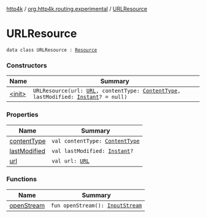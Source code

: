 [http4k](../../index.md) / [org.http4k.routing.experimental](../index.md) / [URLResource](./index.md)

# URLResource

`data class URLResource : `[`Resource`](../-resource/index.md)

### Constructors

| Name | Summary |
|---|---|
| [&lt;init&gt;](-init-.md) | `URLResource(url: `[`URL`](https://docs.oracle.com/javase/9/docs/api/java/net/URL.html)`, contentType: `[`ContentType`](../../org.http4k.core/-content-type/index.md)`, lastModified: `[`Instant`](https://docs.oracle.com/javase/9/docs/api/java/time/Instant.html)`? = null)` |

### Properties

| Name | Summary |
|---|---|
| [contentType](content-type.md) | `val contentType: `[`ContentType`](../../org.http4k.core/-content-type/index.md) |
| [lastModified](last-modified.md) | `val lastModified: `[`Instant`](https://docs.oracle.com/javase/9/docs/api/java/time/Instant.html)`?` |
| [url](url.md) | `val url: `[`URL`](https://docs.oracle.com/javase/9/docs/api/java/net/URL.html) |

### Functions

| Name | Summary |
|---|---|
| [openStream](open-stream.md) | `fun openStream(): `[`InputStream`](https://docs.oracle.com/javase/9/docs/api/java/io/InputStream.html) |
